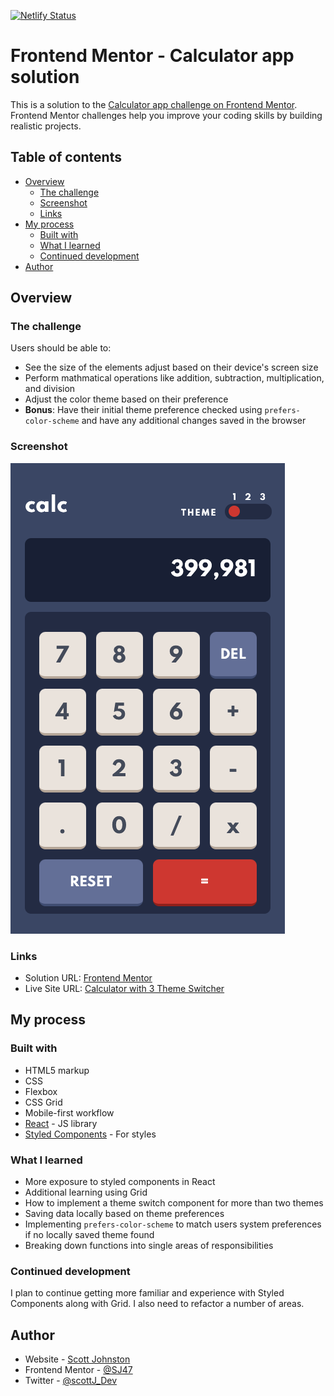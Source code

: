 [![Netlify Status](https://api.netlify.com/api/v1/badges/4995c5f8-e773-4cf3-afec-a5fcbf1969a6/deploy-status)](https://app.netlify.com/sites/optimistic-austin-b16c11/deploys)

# Frontend Mentor - Calculator app solution

This is a solution to the [Calculator app challenge on Frontend Mentor](https://www.frontendmentor.io/challenges/calculator-app-9lteq5N29). Frontend Mentor challenges help you improve your coding skills by building realistic projects.

## Table of contents

-   [Overview](#overview)
    -   [The challenge](#the-challenge)
    -   [Screenshot](#screenshot)
    -   [Links](#links)
-   [My process](#my-process)
    -   [Built with](#built-with)
    -   [What I learned](#what-i-learned)
    -   [Continued development](#continued-development)
-   [Author](#author)

## Overview

### The challenge

Users should be able to:

-   See the size of the elements adjust based on their device's screen size
-   Perform mathmatical operations like addition, subtraction, multiplication, and division
-   Adjust the color theme based on their preference
-   **Bonus**: Have their initial theme preference checked using `prefers-color-scheme` and have any additional changes saved in the browser

### Screenshot

![](./screenshot.png)

### Links

-   Solution URL: [Frontend Mentor](https://www.frontendmentor.io/solutions/calculator-with-3-theme-switcher-save-themes-and-user-preferred-theme-fxREQfkum)
-   Live Site URL: [Calculator with 3 Theme Switcher](https://calculator.scottjohnston.dev)

## My process

### Built with

-   HTML5 markup
-   CSS
-   Flexbox
-   CSS Grid
-   Mobile-first workflow
-   [React](https://reactjs.org/) - JS library
-   [Styled Components](https://styled-components.com/) - For styles

### What I learned

-   More exposure to styled components in React
-   Additional learning using Grid
-   How to implement a theme switch component for more than two themes
-   Saving data locally based on theme preferences
-   Implementing `prefers-color-scheme` to match users system preferences if no locally saved theme found
-   Breaking down functions into single areas of responsibilities

### Continued development

I plan to continue getting more familiar and experience with Styled Components along with Grid. I also need to refactor a number of areas.

## Author

-   Website - [Scott Johnston](https://www.scottjohnston.dev)
-   Frontend Mentor - [@SJ47](https://www.frontendmentor.io/profile/SJ47)
-   Twitter - [@scottJ_Dev](https://www.twitter.com/scottJ_Dev)
